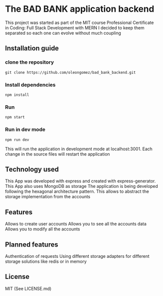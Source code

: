 # The BAD BANK application backend

This project was started as part of the MIT course Professional Certificate in Coding: Full Stack Development with MERN
I decided to keep them separated so each one can evolve without much coupling

## Installation guide

### clone the repository
`git clone https://github.com/oleongomez/bad_bank_backend.git`

### Install dependencies
`npm install`

### Run
`npm start`

### Run in dev mode
`npm run dev`

This will run the application in development mode at localhost:3001. Each change in the
source files will restart the application

## Technology used
This App was developed with express and created with express-generator.
This App also uses MongoDB as storage
The application is being developed following the hexagonal architecture pattern. This allows to abstract the storage implementation from the accounts

## Features
Allows to create user accounts
Allows you to see all the accounts data
Allows you to modify all the accounts

## Planned features
Authentication of requests
Using different storage adapters for different storage solutions like redis or in memory

## License
MIT (See LICENSE.md)
